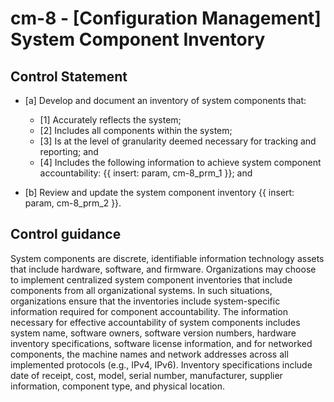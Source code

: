 # cm-8 - \[Configuration Management\] System Component Inventory

## Control Statement

- \[a\] Develop and document an inventory of system components that:

  - \[1\] Accurately reflects the system;
  - \[2\] Includes all components within the system;
  - \[3\] Is at the level of granularity deemed necessary for tracking and reporting; and
  - \[4\] Includes the following information to achieve system component accountability: {{ insert: param, cm-8_prm_1 }}; and

- \[b\] Review and update the system component inventory {{ insert: param, cm-8_prm_2 }}.

## Control guidance

System components are discrete, identifiable information technology assets that include hardware, software, and firmware. Organizations may choose to implement centralized system component inventories that include components from all organizational systems. In such situations, organizations ensure that the inventories include system-specific information required for component accountability. The information necessary for effective accountability of system components includes system name, software owners, software version numbers, hardware inventory specifications, software license information, and for networked components, the machine names and network addresses across all implemented protocols (e.g., IPv4, IPv6). Inventory specifications include date of receipt, cost, model, serial number, manufacturer, supplier information, component type, and physical location.

